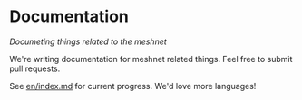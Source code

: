 # Documentation
*Documeting things related to the meshnet*

We're writing documentation for meshnet related things. Feel free to submit pull requests.

See [en/index.md](en/index.md) for current progress. We'd love more languages!